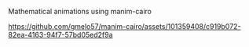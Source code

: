 Mathematical animations using manim-cairo 


https://github.com/gmelo57/manim-cairo/assets/101359408/c919b072-82ea-4163-94f7-57bd05ed2f9a

